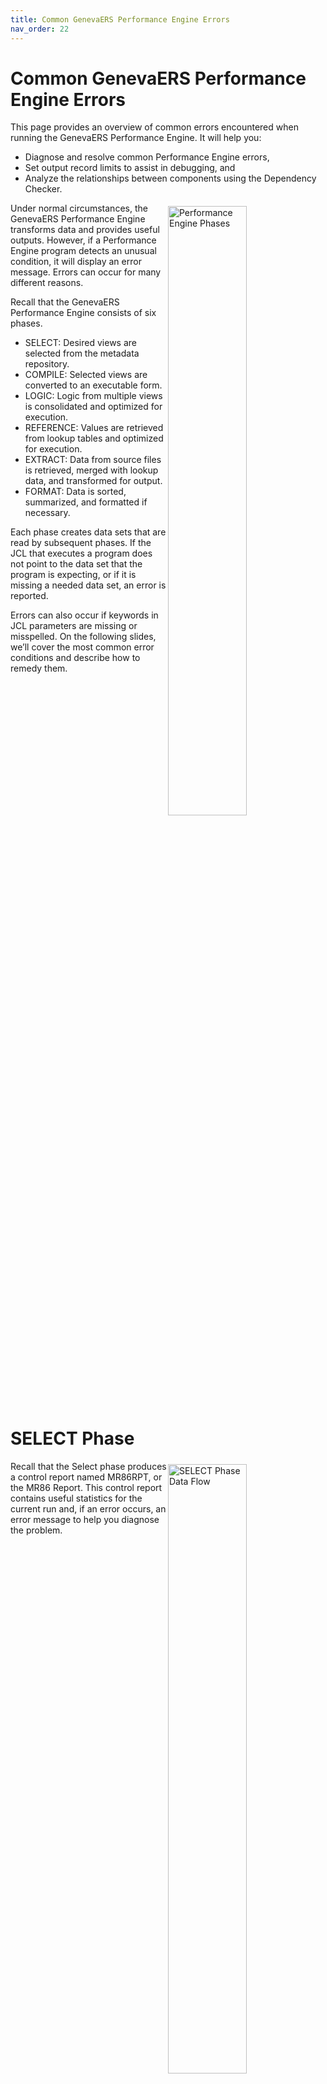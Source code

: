 ```yaml
---
title: Common GenevaERS Performance Engine Errors
nav_order: 22
---
```


# Common GenevaERS Performance Engine Errors

This page provides an overview of common errors encountered when running the GenevaERS Performance Engine.  It will help you:
- Diagnose and resolve common Performance Engine errors, 
- Set output record limits to assist in debugging, and 
- Analyze the relationships between components using the Dependency Checker. 

<div style="clear: right" > <img style="float: right;" width="50%" vspace="5" alt="Performance Engine Phases" src=images/Module8-Common_Errors/Module8_Slide3.jpeg title="Performance Engine Phases"/>

Under normal circumstances, the GenevaERS Performance Engine transforms data and provides useful outputs. However, if a Performance Engine program detects an unusual condition, it will display an error message. Errors can occur for many different reasons. 

Recall that the GenevaERS Performance Engine consists of six phases. 
- SELECT: Desired views are selected from the metadata repository.
- COMPILE: Selected views are converted to an executable form.
- LOGIC: Logic from multiple views is consolidated and optimized for execution. 
- REFERENCE: Values are retrieved from lookup tables and optimized for execution. 
- EXTRACT: Data from source files is retrieved, merged with lookup data, and transformed for output.
- FORMAT: Data is sorted, summarized, and formatted if necessary.

Each phase creates data sets that are read by subsequent phases. If the JCL that executes a program does not point to the data set that the program is expecting, or if it is missing a needed data set, an error is reported. 

Errors can also occur if keywords in JCL parameters are missing or misspelled. On the following slides, we’ll cover the most common error conditions and describe how to remedy them. 

<div style="clear: right" > 

# SELECT Phase

<img style="float: right;" width="50%" vspace="5" alt="SELECT Phase Data Flow" src=images/Module8-Common_Errors/Module8_Slide4.jpeg title="SELECT Phase Data Flow"/>

Recall that the Select phase produces a control report named MR86RPT, or the MR86 Report. This control report contains useful statistics for the current run and, if an error occurs, an error message to help you diagnose the problem. 

<div style="clear: right" > 

## Error for Inactive View

<img style="float: right;" width="50%" vspace="5" alt="Error for Inactive View" src=images/Module8-Common_Errors/Module8_Slide5.jpeg title="Error for Inactive View"/>

A view must be active and saved to the Metadata Repository to be selected by the MR86 program. If it is not, an error message is displayed in the MR86 Report, specifying the view number and name. 

To remedy this problem, find the view in the Workbench, activate the view, save it, and then rerun the job. 


<div style="clear: right" > 

## Error for Incorrect Environment

<img style="float: right;" width="50%" vspace="5" alt="Error for Incorrect Environment" src=images/Module8-Common_Errors/Module8_Slide6.jpeg title="Error for Incorrect Environment"/>

The MR86 program looks for views only in the environment specified by the ENVIRONMENTID parameter in the MR86 configuration file. If the MR86 Report displays a message saying that no views can be found, the problem is often that the wrong environment has been specified there. This value must match the value that is displayed in the Workbench status line, which is the bottom line of the Workbench window. 

We can see here that the true environment ID is 7 and the value for ENVIRONMENTID in the JCL is 7777, which is a typographical error. In such cases, you correct the ENVIRONMENTID value in the configuration parameters and rerun the job. 

<div style="clear: right" > 

## Error for Invalid Schema

<img style="float: right;" width="50%" vspace="5" alt="Error for Invalid Schema" src=images/Module8-Common_Errors/Module8_Slide7.jpeg title="Error for Invalid Schema"/>


For the MR86 program to find your views, the database connection parameters in the MR86 configuration file must be specified correctly. One connection parameter is the schema. The value of the schema parameter must match the value that is labeled as “database” in the Workbench status line. 

In this example, the schema value is GenevaERSTR01, but the SCHEMA parameter is GenevaERSTR01XXXX. Because these two values do not match, a database error is displayed in the MR86 Report. In such cases, you should correct the SCHEMA value in the configuration parameters and rerun the job. 

<div style="clear: right" > 

# COMPILE Phase

<img style="float: right;" width="50%" vspace="5" alt="COMPILE Phase Data Flow" src=images/Module8-Common_Errors/Module8_Slide8.jpeg title="COMPILE Phase Data Flow"/>

In the Compile phase, the MR84 program reads the XML file created by the prior step and converts it to a form that can be executed by the Extract phase later. This process, called compiling, checks for syntax errors and other errors in the XML file and displays associated messages in the MR84 Report. 

This report seldom displays any error messages because under normal circumstances, views that are read by the MR84 program have already been compiled by the Workbench. If you encounter a problem in this phase, report it to GenevaERS Support. 

<div style="clear: right" > 

# LOGIC Phase

<img style="float: right;" width="50%" vspace="5" alt="LOGIC Phase Data Flow" src=images/Module8-Common_Errors/Module8_Slide9.jpeg title="LOGIC Phase Data Flow"/>

In the Logic phase, the MR90 program reads the VDP file created by the prior step and converts it into data sets that are used later by the Reference phase and the Extract phase. Errors that occur in this phase are rare and are usually the result of database corruption. If you encounter a problem in this phase, report it to GenevaERS Support. 

<div style="clear: right" > 

# REFERENCE Phase

<img style="float: right;" width="50%" vspace="5" alt="REFERENCE Phase Data Flow" src=images/Module8-Common_Errors/Module8_Slide10.jpeg title="REFERENCE Phase Data Flow"/>

In the Reference phase, the MR95 program converts reference data into a form that is appropriate for lookup operations that are executed subsequently in the Extract phase. MR95 produces a control report known as the MR95 Report, which either indicates successful completion or displays errors that must be corrected before proceeding. 

<div style="clear: right" > 

<img style="float: right;" width="50%" vspace="5" alt="View With Lookup Fields" src=images/Module8-Common_Errors/Module8_Slide11.jpeg title="View With Lookup Fields"/>

The view shown here reads the ORDER_001 logical file and displays data from two lookup fields: CUSTOMER_ID and NAME_ON_CREDIT_CARD. 

<div style="clear: right" > 

<img style="float: right;" width="50%" vspace="5" alt="Lookup Field: Customer ID" src=images/Module8-Common_Errors/Module8_Slide12.jpeg title="Lookup Field: Customer ID"/>

We can see from the column source properties that the CUSTOMER_ID field receives its value from data accessed by the CUSTOMER_from_ORDER lookup path. 

<div style="clear: right" > 

<img style="float: right;" width="50%" vspace="5" alt="Lookup Field: Name on Credit Card" src=images/Module8-Common_Errors/Module8_Slide13.jpeg title="Lookup Field: Name on Credit Card"/>

We can also see from the column source properties that the NAME_ON_CREDIT_CARD field receives its value through a different lookup path named CUSTOMER_STORE_CREDIT_CARD_INFO_from_ORDER. 

<div style="clear: right" > 

## Missing Reference File DD Name

<img style="float: right;" width="50%" vspace="5" alt="Error for Missing Reference File" src=images/Module8-Common_Errors/Module8_Slide14.jpeg title="Error for Missing Reference File"/>

If the JCL for the Reference job does not contain DD statements for all reference files needed to support the selected views, the job terminates with an abnormal end (or “abends”). The MR95 Report displays a message with the DD name of the missing file, which in this case is CUSTCRDT. 

<div style="clear: right" > 

<img style="float: right;" width="50%" vspace="5" alt="Resolution for Missing Reference File Error" src=images/Module8-Common_Errors/Module8_Slide15.jpeg title="Resolution for Missing Reference File Error"/>


The error condition in this case can be remedied by adding the CUSTCRDT file to the JCL and rerunning the job. 

<div style="clear: right" > 

## Missing REH DD Name

<img style="float: right;" width="50%" vspace="5" alt="Error for Missing REH File" src=images/Module8-Common_Errors/Module8_Slide16.jpeg title="Error for Missing REH File"/>

The Reference Extract Header (or “REH”) file, with a DD name of GREFREH, is required for the Reference phase to function correctly. If the DD statement for the REH file is missing, an error message is displayed in the MR95 Report, saying that the DCB information for the file is missing. To remedy the problem, add the DD statement for GREFREH to the JCL and rerun the job. 

<div style="clear: right" > 

## Missing RED DD Name

<img style="float: right;" width="50%" vspace="5" alt="Error for Missing RED File" src=images/Module8-Common_Errors/Module8_Slide17.jpeg title="Error for Missing RED File"/>

Similarly, a Reference Extract Detail (or “RED”) file associated with every lookup path is required for the Reference phase to function correctly. DD names for RED files begin with the letters “GREF” and end with a 3-digit number. If the DD statement for a RED file is missing, an error message is displayed in the MR95 Report, saying that the DCB information for the file is missing. 

In this case, the GREF004 file is missing. To remedy the problem, add the DD statement for GREF004 to the JCL and rerun the job. 

<div style="clear: right" > 

## Lookup Table Key Sequence Error

<img style="float: right;" width="50%" vspace="5" alt="Lookup Table Key Sequence Error" src=images/Module8-Common_Errors/Module8_Slide18.jpeg title="Lookup Table Key Sequence Error"/>

For reference files to function correctly in GenevaERS, there are two rules which must be followed: 
- First, records must have unique keys 
- And second, records must be sorted in key sequence. 

If either of these rules is broken, a “lookup table key sequence” error message is displayed in the MR95 Report. To resolve the problem, we must first examine the error message and note the DD name associated with the reference work file in error. 

In this case, the DD name is GREF004. We can then use this to find the DD name of the source reference file. Scanning upwards in the MR95 Report, we can see that GREF004 is written using records read from the DD name CUSTCRDT. 

<div style="clear: right" > 

<img style="float: right;" width="50%" vspace="5" alt="Research for Lookup Key" src=images/Module8-Common_Errors/Module8_Slide19.jpeg title="Research for Lookup Key"/>

To research this problem further, we must find the length of the key associated with the logical record for customer credit card Info. 

In this case, it is 10. We must also find the data set associated with the DD name CUSTCRDT. From the JCL, we can see that it is GEBT.TRN.CUSTCRDT. 

<div style="clear: right" > 

<img style="float: right;" width="50%" vspace="5" alt="Research for Reference Data" src=images/Module8-Common_Errors/Module8_Slide20.jpeg title="Research for Reference Data"/>

If we open the data set GEBT.TRN.CUSTCRDT on an ISPF Edit screen, we can see that records 5 through 9 all have the same key value. But rule #1 stated that each key must be unique. We can also see that the records are not in key sequence, which breaks rule #2. 

To solve our original problem, we remove the duplicate records and sort the records in key sequence. Doing this and then rerunning the job will remove the error condition. 

<div style="clear: right" > 

# Output Limit Debugging

<img style="float: right;" width="50%" vspace="5" alt="Extract-Phase Output Limit" src=images/Module8-Common_Errors/Module8_Slide21.jpeg title="Extract-Phase Output Limit"/>

Sometimes when you are debugging a problem, it is useful to limit the number of records written to an extract file. You can set such a limit in the Workbench on the Extract tab of the View Properties screen for a view. Processing for the view will stop after the specified number of records is written. Remember, you must rerun from the Select phase to incorporate the view changes into the Extract phase. 

<div style="clear: right" > 

<img style="float: right;" width="50%" vspace="5" alt="Format-Phase Output Limit" src=images/Module8-Common_Errors/Module8_Slide22.jpeg title="Format-Phase Output Limit"/>

You can set a similar limit for the final output file that is written in the Format phase. You can set such a limit in the Workbench on the Format tab of the View Properties screen for a view. Processing for the view will stop after the specified number of view output records is written. Again, you must rerun from the Select phase to incorporate the view changes into the Format phase. 

<div style="clear: right" > 

# Using the Dependency Checker

<img style="float: right;" width="50%" vspace="5" alt="Selecting the Dependency Checker" src=images/Module8-Common_Errors/Module8_Slide23.jpeg title="Selecting the Dependency Checker"/>

The Dependency Checker is a useful tool for debugging views. You can select it from the Reports menu of the Workbench. 

<div style="clear: right" > 

<img style="float: right;" width="50%" vspace="5" alt="Specifying the Component for Analysis" src=images/Module8-Common_Errors/Module8_Slide24.jpeg title="Specifying the Component for Analysis"/>

In this example, you want to see all direct dependencies for view #71. First, select the appropriate environment, and then select the component type, which in this case is View. Then select view #71 from the list. 

For debugging purposes, we normally select the Show direct dependencies only check box. Clearing the check box would cause indirect dependencies to be displayed, too, and this is typically useful only when an impact analysis is needed for a project. 

<div style="clear: right" > 

<img style="float: right;" width="50%" vspace="5" alt="Analyzing Dependency Relationships" src=images/Module8-Common_Errors/Module8_Slide25.jpeg title="Analyzing Dependency Relationships"/>

After clicking Check, you see a hierarchical list of all the GenevaERS metadata components that are used by the view. This helps you determine whether any components that should not have been referenced are referenced and whether any components are missing. Portions of the list can be expanded by clicking the plus sign or collapsed by clicking the minus sign. 

<div style="clear: right" > 

# Logic Table Trace Function

<img style="float: right;" width="50%" vspace="5" alt="The Trace Function " src=images/Module8-Common_Errors/Module8_Slide26.jpeg title="The Trace Function"/>

In the Extract phase, MR95 executes a series of operations that are defined in the Extract Logic Table, or XLT. The MR95 Trace function causes these operations to be written to a report to aid you in debugging a view. The Trace function can be selected and configured in MR95PARM, the MR95 parameter file. 

Trace can be used to diagnose many GenevaERS problems: 
- LR problems
- Lookup problems
- View coding errors, and 
- Data errors

The Trace function will be described in detail in later GenevaERS pages. 

<div style="clear: right" > 

# Debugging Summary

When you are developing a view, you should apply several guidelines to make your work more efficient. 

Begin by coding a small subset of the requirements for a view, and then testing that. For example, you may choose to code a view with only a small number of columns or a smaller record filter. Once you have successfully gotten this view to work, you can add more complexity and continue until the view is complete. 

It is useful to start testing with only a small number of records. In this way, you can more easily see the results of your view logic. 

Verify that the output format for each column is correct. If it isn’t, review the column properties. 

Check to make sure that the number of records written is what you expected. If it isn’t, check the record filters to verify that the logic is correct. 

Finally, verify that the output value for each column is correct. If it isn’t, examine the column logic. 

In Summary, then when debugging: 
- Avoid coding an entire view before testing it. 
- During testing, minimize the number of source and output records.
- Verify that the output format for each column is correct.
- If it isn’t, review the column properties. 
- Verify that the number of records written to an output file is what is expected.
- If it isn’t, examine the record filters. 
- Verify that the output value for each column is correct.
- If it isn’t, examine the column logic.

<div style="clear: right" > 

# Links

Place following text in the topic:  
    ````
    [Topic A](TopicA)
    ````

The link displays as:   
[Topic A](TopicA)